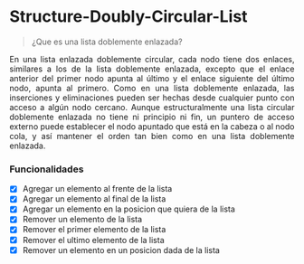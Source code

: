 # Structure-Doubly-Circular-List


>¿Que es una lista doblemente enlazada?
<p align = "justify">
En una lista enlazada doblemente circular, cada nodo tiene dos enlaces, similares a los de la lista doblemente enlazada, excepto que el enlace anterior del primer nodo apunta al último y el enlace siguiente del último nodo, apunta al primero. Como en una lista doblemente enlazada, las inserciones y eliminaciones pueden ser hechas desde cualquier punto con acceso a algún nodo cercano. Aunque estructuralmente una lista circular doblemente enlazada no tiene ni principio ni fin, un puntero de acceso externo puede establecer el nodo apuntado que está en la cabeza o al nodo cola, y así mantener el orden tan bien como en una lista doblemente enlazada.
</p>

### Funcionalidades

- [x] Agregar un elemento al frente de la lista</label>
- [x] Agregar un elemento al final de la lista
- [x] Agregar un elemento en la posicion que quiera de la lista
- [x] Remover un elemento de la lista
- [x] Remover el primer elemento de la lista
- [x] Remover el ultimo elemento de la lista
- [x] Remover un elemento en un  posicion dada de la lista
